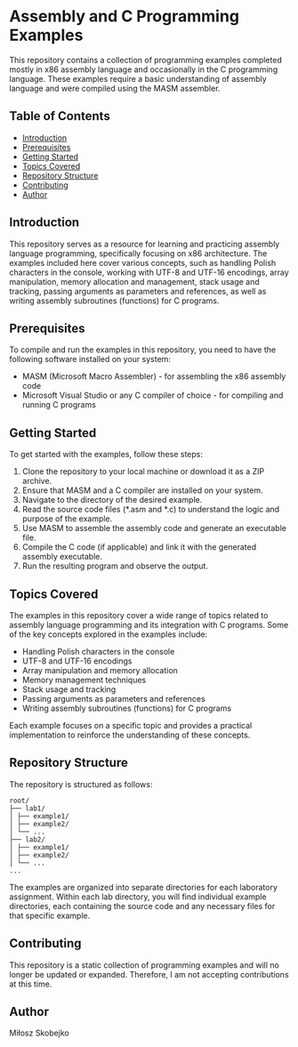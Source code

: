 # Assembly and C Programming Examples

This repository contains a collection of programming examples completed mostly in x86 assembly language and occasionally in the C programming language. These examples require a basic understanding of assembly language and were compiled using the MASM assembler.

## Table of Contents

- [Introduction](#introduction)
- [Prerequisites](#prerequisites)
- [Getting Started](#getting-started)
- [Topics Covered](#topics-covered)
- [Repository Structure](#repository-structure)
- [Contributing](#contributing)
- [Author](#Author)

## Introduction

This repository serves as a resource for learning and practicing assembly language programming, specifically focusing on x86 architecture. The examples included here cover various concepts, such as handling Polish characters in the console, working with UTF-8 and UTF-16 encodings, array manipulation, memory allocation and management, stack usage and tracking, passing arguments as parameters and references, as well as writing assembly subroutines (functions) for C programs.

## Prerequisites

To compile and run the examples in this repository, you need to have the following software installed on your system:

- MASM (Microsoft Macro Assembler) - for assembling the x86 assembly code
- Microsoft Visual Studio or any C compiler of choice - for compiling and running C programs

## Getting Started

To get started with the examples, follow these steps:

1. Clone the repository to your local machine or download it as a ZIP archive.
2. Ensure that MASM and a C compiler are installed on your system.
3. Navigate to the directory of the desired example.
4. Read the source code files (*.asm and *.c) to understand the logic and purpose of the example.
5. Use MASM to assemble the assembly code and generate an executable file.
6. Compile the C code (if applicable) and link it with the generated assembly executable.
7. Run the resulting program and observe the output.

## Topics Covered

The examples in this repository cover a wide range of topics related to assembly language programming and its integration with C programs. Some of the key concepts explored in the examples include:

- Handling Polish characters in the console
- UTF-8 and UTF-16 encodings
- Array manipulation and memory allocation
- Memory management techniques
- Stack usage and tracking
- Passing arguments as parameters and references
- Writing assembly subroutines (functions) for C programs

Each example focuses on a specific topic and provides a practical implementation to reinforce the understanding of these concepts.

## Repository Structure

The repository is structured as follows:

```
root/
├── lab1/
│ ├── example1/
│ ├── example2/
│ └── ...
├── lab2/
│ ├── example1/
│ ├── example2/
│ └── ...
...
```
The examples are organized into separate directories for each laboratory assignment. Within each lab directory, you will find individual example directories, each containing the source code and any necessary files for that specific example.

## Contributing
This repository is a static collection of programming examples and will no longer be updated or expanded. Therefore, I am not accepting contributions at this time.

## Author
Miłosz Skobejko
